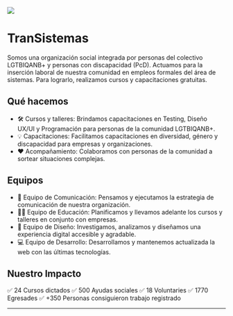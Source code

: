 <a href="www.transistemas.org"><img src="https://transistemas.org/static/media/img_transistemas.23be2ab795cbf682ddef134610a68815.svg"></img></a>

# TranSistemas
Somos una organización social integrada por personas del colectivo LGTBIQANB+ y personas con discapacidad (PcD).
Actuamos para la inserción laboral de nuestra comunidad en empleos formales del área de sistemas. Para lograrlo, realizamos cursos y capacitaciones gratuitas.

## Qué hacemos
- 🛠️ Cursos y talleres: Brindamos capacitaciones en Testing, Diseño UX/UI y Programación para personas de la comunidad LGTBIQANB+.
- 💡 Capacitaciones: Facilitamos capacitaciones en diversidad, género y discapacidad para empresas y organizaciones.
- ❤️ Acompañamiento: Colaboramos con personas de la comunidad a sortear situaciones complejas.

## Equipos
- 📢 Equipo de Comunicación: Pensamos y ejecutamos la estrategia de comunicación de nuestra organización.
- 👩‍🏫 Equipo de Educación: Planificamos y llevamos adelante los cursos y talleres en conjunto con empresas.
- 🎨 Equipo de Diseño: Investigamos, analizamos y diseñamos una experiencia digital accesible y agradable.
- 💻 Equipo de Desarrollo: Desarrollamos y mantenemos actualizada la web con las últimas tecnologías.

## Nuestro Impacto
✅ 24 Cursos dictados
✅ 500 Ayudas sociales
✅ 18 Voluntaries
✅ 1770 Egresades
✅ +350 Personas consiguieron trabajo registrado

___

